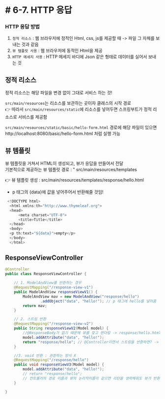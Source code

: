 # # 6-7. HTTP 응답

### HTTP 응답 방법
1. ```정적 리소스``` : 웹 브라우저에 정적인 Html, css, js를 제공할 때 -> 파일 그 자체를 보내는 것과 같음 
2. ```뷰 템플릿 사용``` : 웹 브라우저에 동적인 Html을 제공
3. ```HTTP 메세지 사용``` : HTTP 메세지 바디에 Json 같은 형태로 데이터를 실어서 보내는 것


## 정적 리소스

정적 리소스는 해당 파일을 변경 없이 그대로 서비스 하는 것!  

```src/main/resources```는 리소스를 보관하는 곳이자 클래스의 시작 경로  
👉 따라서 ```src/main/resources/static```에 리소스를 넣어두면 스프링부트가 정적 리소스로 서비스를 제공함

```src/main/resources/static/basic/hello-form.html``` 경로에 해당 파일이 있으면
http://localhost:8080/basic/hello-form.html 처럼 실행 가능

## 뷰 템플릿

뷰 템플릿을 거쳐서 HTML이 생성되고, 뷰가 응답을 만들어서 전달  
기본적으로 제공하는 뷰 템플릿 경로 : " src/main/resources/templates  

👉 뷰 템플릿 생성 : src/main/resources/templates/response/hello.html

* p 태그의 {data}에 값을 넣어주어서 반환해줄 것임!

``` java
 <!DOCTYPE html>
  <html xmlns:th="http://www.thymeleaf.org">
  <head>
      <meta charset="UTF-8">
      <title>Title</title>
  </head>
  <body>
  <p th:text="${data}">empty</p>
  </body>
  </html>
```

## ResponseViewController

```java
@Controller
public class ResponseViewController {
    
    // 1. ModelAndView를 반환하는 경우
    @RequestMapping("/response-view-v1")
    public ModelAndView responseViewV1() {
        ModelAndView mav = new ModelAndView("response/hello")
                .addObject("data", "hello!"); // p 태그에 hello를 넣어줌
        return mav;
    }

    // 2. 스트링 반환
    @RequestMapping("/response-view-v2")
    public String responseViewV2(Model model) {
        //@ResponseBody가 없기 때문에 뷰를 찾고 렌더링 -> response/hello.html
        model.addAttribute("data", "hello!");
        return "response/hello"; // @Controller이면서 스트링을 반환하면? -> 리턴값이 뷰의 논리적 이름이 된다!
    }

    //3. void 반환 : 권장하는 방식 X
    @RequestMapping("/response/hello")
    public void responseViewV3(Model model) {
        model.addAttribute("data", "hello!");
        // return "response/hello";
        // 컨트롤러의 경로 이름과 뷰의 논리적이름이 같으면 리턴을 생략해줘도 뷰가 반환됨 -> 명시적이지 못함
    }

}
```

